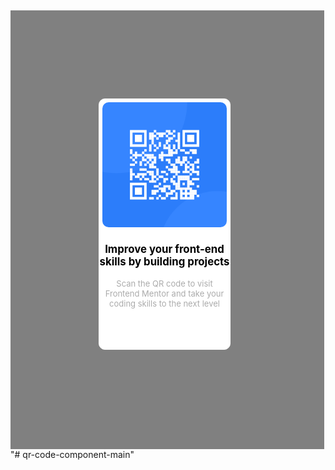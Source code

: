 <!DOCTYPE html>
<html lang="en">
<head>
    <meta charset="UTF-8">
    <meta name="viewport" content="width=device-width, initial-scale=1.0">
    <link rel="stylesheet" href="QRcode.css">
    <style>
        .item{
    border: 1px solid grey;
    background-color: grey;
    width: 500px;
    height: 700px;
}
.container{
    border: 1px solid white;
    background-color: white;
    border-radius: 10px;
    width: 209px;
    height: 400px;
    display: block;
    margin-left: auto;
    margin-right: auto;
    margin: 140px;
}
img{
    width: 199px;
    height: 200px;
    border-radius: 15px;
    padding: 5px;
}
.bold{
    text-align: center;
    font-weight: bold;
    font-size: larger;
    color: black;
}
p{
    font-size: small;
    color: rgb(171, 171, 171);
    text-align: center;
}
@media screen and (max-width:480px) {
    .item{
        width: 100%;
    }
    .container{
        display: block;
        margin-left: auto;
        margin-right: auto;
        width: 80%;
        height: 70%;
        padding: 5px;
    }
    img{
        width: 90%;
        height: 60%;
        display: block;
        margin-left: auto;
        margin-right: auto;
    }
    .bold{
        font-size: x-large;
        text-align: center;
    }
    p{
        font-size: large;
        text-align: center;
        padding:0px 18px;
    }
    
}
    </style>
    <title>QR code</title>
</head>
<body>
    <div class="item">
        <div class="container">
            <img src="image-qr-code.png">
            <p class="bold">Improve your front-end skills by building projects</p>
            <p>Scan the QR code to visit Frontend Mentor and take your coding skills to the next level</p>
        </div>
    </div>
</body>
</html>
"# qr-code-component-main" 
